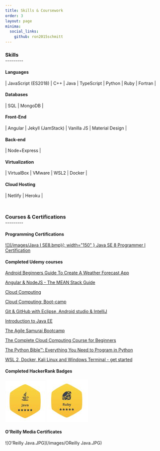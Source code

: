 ```yaml
---
title: Skills & Coursework
order: 3
layout: page
minima:
  social_links:
    github: ron2015schmitt
---
```



<h3 style="margin-bottom: 0; padding-bottom: 0;">Skills</h3>
---------
<p style="margin-bottom: 20px;" />

#### Languages

| JavaScript (ES2018) | C++ | Java | TypeScript | Python | Ruby | Fortran |

#### Databases

| SQL | MongoDB |

#### Front-End

| Angular | Jekyll (JamStack) | Vanilla JS | Material Design |

#### Back-end

| Node+Express | 

#### Virtualization

| VirtualBox | VMware | WSL2 | Docker |

#### Cloud Hosting

| Netlify | Heroku |

<h3 style="margin-top: 50px; margin-bottom: 0; padding-bottom: 0;">Courses & Certifications</h3>
---------
<p style="margin-bottom: 20px;" />

#### Programming Certifications

[![](/images/Java I SE8.bmp){: width="150" } Java SE 8 Programmer I Certification](https://www.credly.com/badges/05a7ef92-83a0-4441-9be0-0afde0e62ff0)

#### Completed Udemy courses

[Android Beginners Guide To Create A Weather Forecast App](https://www.udemy.com/certificate/UC-UWLDAF27/)

[Angular & NodeJS - The MEAN Stack Guide](https://www.udemy.com/certificate/UC-319a3e6c-d598-478a-8d6d-f45d4b299470/)

[Cloud Computing](https://www.udemy.com/certificate/UC-d1cf42d6-675b-46af-8d67-9ca13ad9c5c9/)

[Cloud Computing: Boot-camp](https://www.udemy.com/certificate/UC-887f8b61-5b6d-4f6e-9291-13a29d54d139/)

[Git & GitHub with Eclipse, Android studio & IntelliJ](https://www.udemy.com/certificate/UC-P7259FG1/)

[Introduction to Java EE](https://www.udemy.com/certificate/UC-UQ9XZ81L/)

[The Agile Samurai Bootcamp](https://www.udemy.com/certificate/UC-0HNCZ86M/)

[The Complete Cloud Computing Course for Beginners](https://www.udemy.com/certificate/UC-109bcc21-d55c-4e1a-9464-f7cf2899d3dc/)

[The Python Bible™: Everything You Need to Program in Python](https://www.udemy.com/certificate/UC-BR25BQCZ/)

[WSL 2, Docker, Kali Linux and Windows Terminal - get started](https://www.udemy.com/course/wsl-2-docker-and-windows-terminal/)

#### Completed HackerRank Badges

[![Java](/images/HackerRank-Java.JPG)](https://www.hackerrank.com/RFSchmitt) [![Ruby](/images/HackerRank-Ruby.JPG)](https://www.hackerrank.com/RFSchmitt)


#### O'Reilly Media Certificates

![O'Reilly Java.JPG](/images/OReilly Java.JPG)

